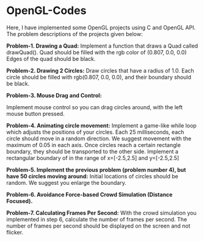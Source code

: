# OpenGL-Codes
Here, I have implemented some OpenGL projects using C and OpenGL API. The problem descriptions of the projects given below:

**Problem-1. Drawing a Quad:**
Implement a function that draws a Quad called drawQuad(). Quad should be filled with the rgb color of (0.807, 0.0, 0.0)
Edges of the quad should be black.


**Problem-2. Drawing 2 Circles:**
Draw circles that have a radius of 1.0. Each circle should be filled with rgb(0.807, 0.0, 0.0), and their boundary should be black.


**Problem-3. Mouse Drag and Control:**

Implement mouse control so you can drag circles around, with the left mouse button pressed.


**Problem-4. Animating circle movement:**
Implement a game-like while loop which adjusts the positions of your circles. Each 25 milliseconds, each circle should move in a random direction. 
We suggest movement with the maximum of 0.05 in each axis. Once circles reach a certain rectangle boundary, they should be transported to the other side.
Implement a rectangular boundary of in the range of x=[-2.5,2.5] and y=[-2.5,2.5] 


**Problem-5. Implement the previous problem (problem number 4), but have 50 circles moving around:**
Initial locations of circles should be random. We suggest you enlarge the boundary. 


**Problem-6. Avoidance Force-based Crowd Simulation (Distance Focused).**


**Problem-7. Calculating Frames Per Second:**
With the crowd simulation you implemented in step 6, calculate the number of frames per second. The number of frames per second should be displayed on the screen and not flicker.

